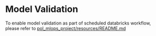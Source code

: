 # Model Validation
To enable model validation as part of scheduled databricks workflow, please refer to [pol_mlops_project/resources/README.md](../resources/README.md)
